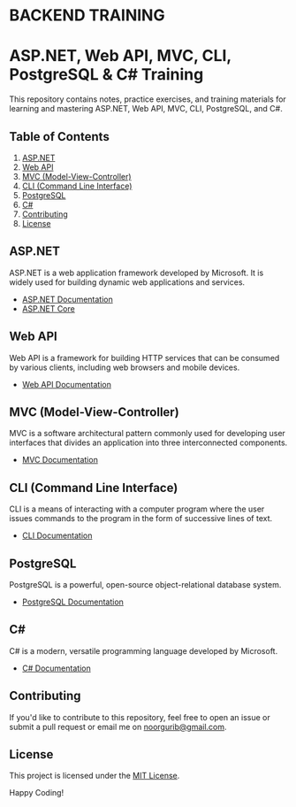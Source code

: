 # BACKEND TRAINING

# ASP.NET, Web API, MVC, CLI, PostgreSQL & C# Training

This repository contains notes, practice exercises, and training materials for learning and mastering ASP.NET, Web API, MVC, CLI, PostgreSQL, and C#.

## Table of Contents

1. [ASP.NET](#aspnet)
2. [Web API](#web-api)
3. [MVC (Model-View-Controller)](#mvc)
4. [CLI (Command Line Interface)](#cli)
5. [PostgreSQL](#postgresql)
6. [C#](#csharp)
7. [Contributing](#contributing)
8. [License](#license)

## ASP.NET

ASP.NET is a web application framework developed by Microsoft. It is widely used for building dynamic web applications and services.

- [ASP.NET Documentation](https://docs.microsoft.com/en-us/aspnet/)
- [ASP.NET Core](https://docs.microsoft.com/en-us/aspnet/core/)

## Web API

Web API is a framework for building HTTP services that can be consumed by various clients, including web browsers and mobile devices.

- [Web API Documentation](https://docs.microsoft.com/en-us/aspnet/web-api/)

## MVC (Model-View-Controller)

MVC is a software architectural pattern commonly used for developing user interfaces that divides an application into three interconnected components.

- [MVC Documentation](https://docs.microsoft.com/en-us/aspnet/core/mvc/)

## CLI (Command Line Interface)

CLI is a means of interacting with a computer program where the user issues commands to the program in the form of successive lines of text.

- [CLI Documentation](https://docs.microsoft.com/en-us/dotnet/core/tools/)

## PostgreSQL

PostgreSQL is a powerful, open-source object-relational database system.

- [PostgreSQL Documentation](https://www.postgresql.org/docs/)

## C#

C# is a modern, versatile programming language developed by Microsoft.

- [C# Documentation](https://docs.microsoft.com/en-us/dotnet/csharp/)

## Contributing

If you'd like to contribute to this repository, feel free to open an issue or submit a pull request or email me on noorgurib@gmail.com.

## License

This project is licensed under the [MIT License](LICENSE).

Happy Coding!
